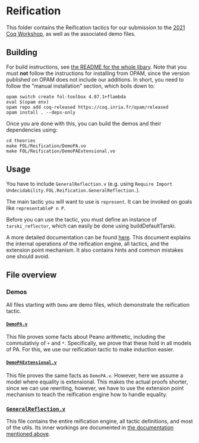 # Reification

This folder contains the Reification tactics for our submission to the [2021 Coq Workshop](https://coq-workshop.gitlab.io/2021/), as well as the associated demo files.

## Building

For build instructions, see [the README for the whole libary](https://github.com/dominik-kirst/coq-library-undecidability/tree/coqws#manual-installation). Note that you must **not** follow the instructions for installing from OPAM, since the version published on OPAM does not include our additions. In short, you need to follow the "manual installation" section, which boils down to:

```
opam switch create fol-toolbox 4.07.1+flambda
eval $(opam env)
opam repo add coq-released https://coq.inria.fr/opam/released
opam install . --deps-only
```
Once you are done with this, you can build the demos and their dependencies using:
```
cd theories
make FOL/Reification/DemoPA.vo
make FOL/Reification/DemoPAExtensional.vo
```

## Usage

You have to include `GeneralReflection.v` (e.g. using `Require Import Undecidability.FOL.Reification.GeneralReflection.`).

The main tactic you will want to use is `represent`. It can be invoked on goals like `representableP n P`.

Before you can use the tactic, you must define an instance of `tarski_reflector`, which can easily be done using buildDefaultTarski.

A more detailed documentation can be found [here](https://github.com/dominik-kirst/coq-library-undecidability/blob/coqws/theories/FOL/Reification/ReificationDocumentation.pdf). This document explains the internal operations of the reification engine, all tactics, and the extension point mechanism. It also contains hints and common mistakes one should avoid.

## File overview

### Demos
All files starting with `Demo` are demo files, which demonstrate the reification tactic.
#### [`DemoPA.v`](https://github.com/dominik-kirst/coq-library-undecidability/blob/coqws/theories/FOL/Reification/DemoPA.v)
This file proves some facts about Peano arithmetic, including the commutativiy of `+` and `*`. Specifically, we prove that these hold in all models of PA. For this, we use our reification tactic to make induction easier.

#### [`DemoPAExtensional.v`](https://github.com/dominik-kirst/coq-library-undecidability/blob/coqws/theories/FOL/Reification/DemoPAExtensional.v)
This file proves the same facts as `DemoPA.v`. However, here we assume a model where equality is extensional. This makes the actual proofs shorter, since we can use rewriting, however, we have to use the extension point mechanism to teach the reification engine how to handle equality.


### [`GeneralReflection.v`](https://github.com/dominik-kirst/coq-library-undecidability/blob/coqws/theories/FOL/Reification/GeneralReflection.v)
This file contains the entire reification engine, all tactic definitions, and most of the utils. Its inner workings are documented in [the documentation mentioned above](https://github.com/dominik-kirst/coq-library-undecidability/blob/coqws/theories/FOL/Reification/ReificationDocumentation.pdf).
